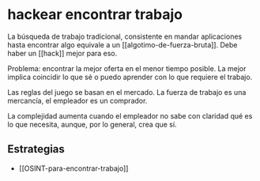 # hackear encontrar trabajo

La búsqueda de trabajo tradicional, consistente en mandar aplicaciones hasta encontrar algo equivale a un [[algotimo-de-fuerza-bruta]]. Debe haber un [[hack]] mejor para eso.

Problema: encontrar la mejor oferta en el menor tiempo posible. La mejor implica coincidir lo que sé o puedo aprender con lo que requiere el trabajo.

Las reglas del juego se basan en el mercado. La fuerza de trabajo es una mercancía, el empleador es un comprador.

La complejidad aumenta cuando el empleador no sabe con claridad qué es lo que necesita, aunque, por lo general, crea que sí.

## Estrategias

- [[OSINT-para-encontrar-trabajo]]
